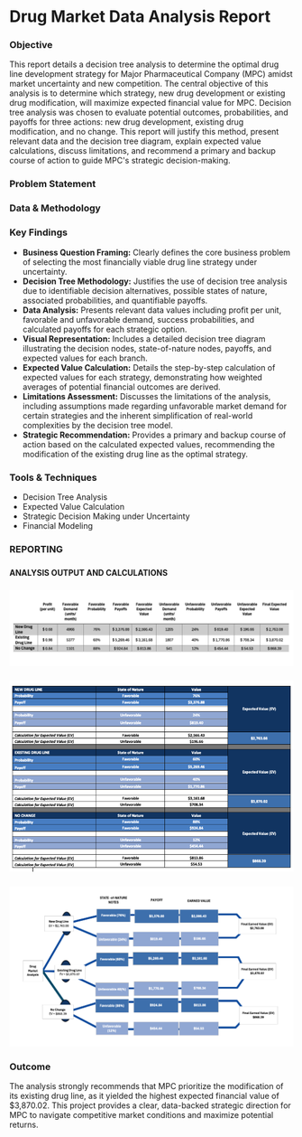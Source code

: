 <h1>Drug Market Data Analysis Report</h1>

<h3>Objective</h3>

This report details a decision tree analysis to determine the optimal drug line development strategy for Major Pharmaceutical Company (MPC) amidst market uncertainty and new competition. The central objective of this analysis is to determine which strategy, new drug development or existing drug modification, will maximize expected financial value for MPC. Decision tree analysis was chosen to evaluate potential outcomes, probabilities, and payoffs for three actions: new drug development, existing drug modification, and no change. This report will justify this method, present relevant data and the decision tree diagram, explain expected value calculations, discuss limitations, and recommend a primary and backup course of action to guide MPC's strategic decision-making.


<h3>Problem Statement</h3>

<h3>Data & Methodology</h3>

<h3>Key Findings</h3>

  - <b>Business Question Framing:</b> Clearly defines the core business problem of selecting the most financially viable drug line strategy under uncertainty.
  - <b>Decision Tree Methodology:</b> Justifies the use of decision tree analysis due to identifiable decision alternatives, possible states of nature, associated probabilities, and quantifiable payoffs.
  - <b>Data Analysis:</b> Presents relevant data values including profit per unit, favorable and unfavorable demand, success probabilities, and calculated payoffs for each strategic option.
  - <b>Visual Representation:</b> Includes a detailed decision tree diagram illustrating the decision nodes, state-of-nature nodes, payoffs, and expected values for each branch.
  - <b>Expected Value Calculation:</b> Details the step-by-step calculation of expected values for each strategy, demonstrating how weighted averages of potential financial outcomes are derived.
  - <b>Limitations Assessment:</b> Discusses the limitations of the analysis, including assumptions made regarding unfavorable market demand for certain strategies and the inherent simplification of real-world complexities by the decision tree model.
  - <b>Strategic Recommendation:</b> Provides a primary and backup course of action based on the calculated expected values, recommending the modification of the existing drug line as the optimal strategy.

<h3>Tools & Techniques</h3>

  - Decision Tree Analysis
  - Expected Value Calculation
  - Strategic Decision Making under Uncertainty
  - Financial Modeling


<h3>REPORTING</h3>

<h3></h3>
<b>ANALYSIS OUTPUT AND CALCULATIONS</b>
<h3></h3>

![Drug Line Values](https://github.com/LashawnFofung/Drug-Market-Analysis/blob/main/Results/Drug%20Line%20Values.png)

<h3></h3>

![Expected Value Calculations](https://github.com/LashawnFofung/Drug-Market-Analysis/blob/main/Results/Expected%20Value%20Calculations.png)

<h3></h3>

![Drug Market Analysis Decision Tree](https://github.com/LashawnFofung/Drug-Market-Analysis/blob/main/Results/Drug%20Market%20Analysis%20Decision%20Tree.png)

<h3></h3>

<h3>Outcome</h3>

The analysis strongly recommends that MPC prioritize the modification of its existing drug line, as it yielded the highest expected financial value of $3,870.02.  This project provides a clear, data-backed strategic direction for MPC to navigate competitive market conditions and maximize potential returns.
